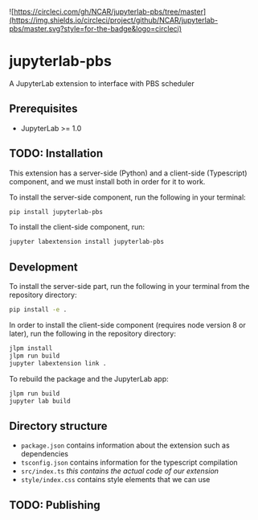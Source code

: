 ![https://circleci.com/gh/NCAR/jupyterlab-pbs/tree/master](https://img.shields.io/circleci/project/github/NCAR/jupyterlab-pbs/master.svg?style=for-the-badge&logo=circleci)

# jupyterlab-pbs

A JupyterLab extension to interface with PBS scheduler

## Prerequisites

- JupyterLab >= 1.0

## TODO: Installation

This extension has a server-side (Python) and a client-side (Typescript) component, and we must install both in order for it to work.

To install the server-side component, run the following in your terminal:

```bash
pip install jupyterlab-pbs
```

To install the client-side component, run:

```bash
jupyter labextension install jupyterlab-pbs
```

## Development

To install the server-side part, run the following in your terminal from the repository directory:

```bash
pip install -e .
```

In order to install the client-side component (requires node version 8 or later), run the following in the repository directory:

```bash
jlpm install
jlpm run build
jupyter labextension link .
```

To rebuild the package and the JupyterLab app:

```bash
jlpm run build
jupyter lab build
```

## Directory structure

- `package.json` contains information about the extension such as dependencies
- `tsconfig.json` contains information for the typescript compilation
- `src/index.ts` _this contains the actual code of our extension_
- `style/index.css` contains style elements that we can use

## TODO: Publishing
